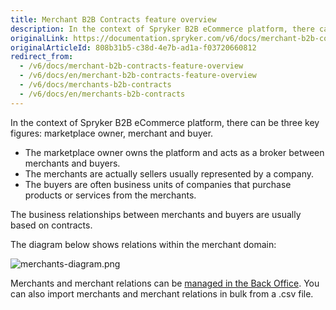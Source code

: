 ```yaml
---
title: Merchant B2B Contracts feature overview
description: In the context of Spryker B2B eCommerce platform, there can be three key figures- marketplace owner, merchant, and buyer.
originalLink: https://documentation.spryker.com/v6/docs/merchant-b2b-contracts-feature-overview
originalArticleId: 808b31b5-c38d-4e7b-ad1a-f03720660812
redirect_from:
  - /v6/docs/merchant-b2b-contracts-feature-overview
  - /v6/docs/en/merchant-b2b-contracts-feature-overview
  - /v6/docs/merchants-b2b-contracts
  - /v6/docs/en/merchants-b2b-contracts
---
```


In the context of Spryker B2B eCommerce platform, there can be three key figures: marketplace owner, merchant and buyer.

* The marketplace owner owns the platform and acts as a broker between merchants and buyers.
* The merchants are actually sellers usually represented by a company.
* The buyers are often business units of companies that purchase products or services from the merchants.

The business relationships between merchants and buyers are usually based on contracts.

The diagram below shows relations within the merchant domain:

![merchants-diagram.png](https://confluence-connect.gliffy.net/embed/image/9c3eb6cd-8492-4550-a280-e218bd3b974a.png?utm_medium=live&utm_source=custom)

Merchants and merchant relations can be [managed in the Back Office](/docs/scos/user/user-guides/{{page.version}}/back-office-user-guide/marketplace/merchants-and-merchant-relations/managing-merchants.html). You can also import merchants and merchant relations in bulk from a .csv file.
